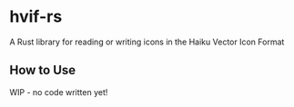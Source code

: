 # hvif-rs

A Rust library for reading or writing icons in the Haiku Vector Icon Format

## How to Use

WIP - no code written yet!
